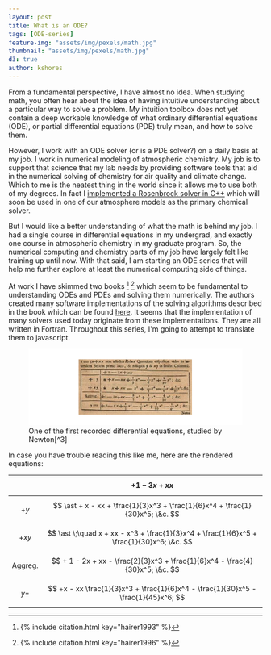 ```yaml
---
layout: post
title: What is an ODE?
tags: [ODE-series]
feature-img: "assets/img/pexels/math.jpg"
thumbnail: "assets/img/pexels/math.jpg"
d3: true
author: kshores
---
```


From a fundamental perspective, I have almost no idea. When studying math, you often hear about the idea of having intuitive
understanding about a particular way to solve a problem. My intuition toolbox does not yet contain a deep workable knowledge
of what ordinary differential equations (ODE), or partial differential equations (PDE) truly mean, and how to solve them.

However, I work with an ODE solver (or is a PDE solver?) on a daily basis at my job. I work in numerical modeling of 
atmospheric chemistry. My job is to support that science that my lab needs by providing software tools that aid in the 
numerical solving of chemistry for air quality and climate change. Which to me is the neatest thing in the world since it 
allows me to use both of my degrees. In fact I 
[implemented a Rosenbrock solver in C++](https://github.com/NCAR/micm/blob/main/include/micm/solver/rosenbrock.hpp) 
which will soon be used in one of our atmosphere models as the primary chemical solver.

But I would like a better understanding of what the math is behind my job. I had a single course in differential equations in 
my undergrad, and exactly one course in atmospheric chemistry in my graduate program. So, the numerical computing and 
chemistry parts of my job have largely felt like training up until now. With that said, I am starting an ODE series that will
help me further explore at least the numerical computing side of things. 

At work I have skimmed two books [^1] [^2] which seem to be fundamental to understanding ODEs and PDEs and solving them 
numerically. The authors created many software implementations of the solving algorithms described in the book which can be 
found [here](https://www.unige.ch/~hairer/software.html). It seems that the implementation of many solvers used today 
originate from these implementations. They are all written in Fortran. Throughout this series, I'm going to attempt to
translate them to javascript.


<figure>
    <img src="/assets/img/posts/newton_1744.png" />
    <figcaption>
        <span markdown='1'>
            One of the first recorded differential equations, studied by Newton[^3]
        </span>
    </figcaption>
</figure>

In case you have trouble reading this like me, here are the rendered equations:

|                      | $$ +1 - 3x + xx $$  |
| -------------------: | :--------------------------------------------------------------------------------------------------- |
| $$+y$$               | $$ \ast + x - xx + \frac{1}{3}x^3 + \frac{1}{6}x^4 + \frac{1}{30}x^5; \&c. $$                        |
| $$+xy$$              | $$ \ast \;\quad x + xx - x^3 + \frac{1}{3}x^4 + \frac{1}{6}x^5 + \frac{1}{30}x^6; \&c. $$     |
| $$\mathrm{Aggreg.}$$ | $$ + 1 - 2x + xx - \frac{2}{3}x^3 + \frac{1}{6}x^4 - \frac{4}{30}x^5; \&c. $$                        |
| $$y=$$               | $$ +x - xx \frac{1}{3}x^3 + \frac{1}{6}x^4 - \frac{1}{30}x^5 - \frac{1}{45}x^6; $$                   |



[^1]: {% include citation.html key="hairer1993" %}
[^2]: {% include citation.html key="hairer1996" %}
[^3]: {% include citation.html key="newton1744" %}